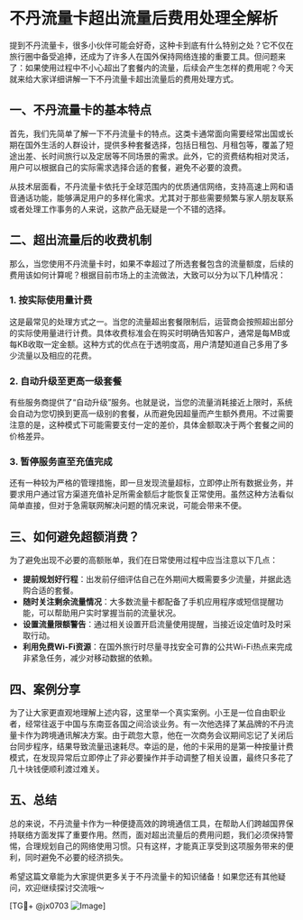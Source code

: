 # 不丹流量卡超出流量后费用处理全解析

提到不丹流量卡，很多小伙伴可能会好奇，这种卡到底有什么特别之处？它不仅在旅行圈中备受追捧，还成为了许多人在国外保持网络连接的重要工具。但问题来了：如果使用过程中不小心超出了套餐内的流量，后续会产生怎样的费用呢？今天就来给大家详细讲解一下不丹流量卡超出流量后的费用处理方式。

## 一、不丹流量卡的基本特点

首先，我们先简单了解一下不丹流量卡的特点。这类卡通常面向需要经常出国或长期在国外生活的人群设计，提供多种套餐选择，包括日租包、月租包等，覆盖了短途出差、长时间旅行以及定居等不同场景的需求。此外，它的资费结构相对灵活，用户可以根据自己的实际需求选择合适的套餐，避免不必要的浪费。

从技术层面看，不丹流量卡依托于全球范围内的优质通信网络，支持高速上网和语音通话功能，能够满足用户的多样化需求。尤其对于那些需要频繁与家人朋友联系或者处理工作事务的人来说，这款产品无疑是一个不错的选择。

## 二、超出流量后的收费机制

那么，当您使用不丹流量卡时，如果不幸超过了所选套餐包含的流量额度，后续的费用该如何计算呢？根据目前市场上的主流做法，大致可以分为以下几种情况：

### 1. **按实际使用量计费**
这是最常见的处理方式之一。当您的流量超出套餐限制后，运营商会按照超出部分的实际使用量进行计费。具体收费标准会在购买时明确告知客户，通常是每MB或每KB收取一定金额。这种方式的优点在于透明度高，用户清楚知道自己多用了多少流量以及相应的花费。

### 2. **自动升级至更高一级套餐**
有些服务商提供了“自动升级”服务。也就是说，当您的流量消耗接近上限时，系统会自动为您切换到更高一级别的套餐，从而避免因超量而产生额外费用。不过需要注意的是，这种模式下可能需要支付一定的差价，具体金额取决于两个套餐之间的价格差异。

### 3. **暂停服务直至充值完成**
还有一种较为严格的管理措施，即一旦发现流量超标，立即停止所有数据业务，并要求用户通过官方渠道充值补足所需金额后才能恢复正常使用。虽然这种方法看似简单直接，但对于急需联网解决问题的情况来说，可能会带来不便。

## 三、如何避免超额消费？

为了避免出现不必要的高额账单，我们在日常使用过程中应当注意以下几点：

- **提前规划好行程**：出发前仔细评估自己在外期间大概需要多少流量，并据此选购合适的套餐。
- **随时关注剩余流量情况**：大多数流量卡都配备了手机应用程序或短信提醒功能，可以帮助用户实时掌握当前的流量状况。
- **设置流量限额警告**：通过相关设置开启流量使用提醒，当接近设定值时及时采取行动。
- **利用免费Wi-Fi资源**：在国外旅行时尽量寻找安全可靠的公共Wi-Fi热点来完成非紧急任务，减少对移动数据的依赖。

## 四、案例分享

为了让大家更直观地理解上述内容，这里举一个真实案例。小王是一位自由职业者，经常往返于中国与东南亚各国之间洽谈业务。有一次他选择了某品牌的不丹流量卡作为跨境通讯解决方案。由于疏忽大意，他在一次商务会议期间忘记了关闭后台同步程序，结果导致流量迅速耗尽。幸运的是，他的卡采用的是第一种按量计费模式，在发现异常后立即停止了非必要操作并手动调整了相关设置，最终只多花了几十块钱便顺利渡过难关。

## 五、总结

总的来说，不丹流量卡作为一种便捷高效的跨境通信工具，在帮助人们跨越国界保持联络方面发挥了重要作用。然而，面对超出流量后的费用问题，我们必须保持警惕，合理规划自己的网络使用习惯。只有这样，才能真正享受到这项服务带来的便利，同时避免不必要的经济损失。

希望这篇文章能为大家提供更多关于不丹流量卡的知识储备！如果您还有其他疑问，欢迎继续探讨交流哦～

[TG💪+ @jx0703 ![Image](https://github.com/user-attachments/assets/dbca1d08-cadb-493c-b0ec-ad6f7a83f270)]
